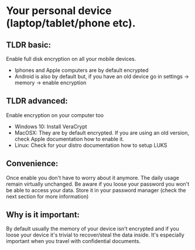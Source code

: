 # Your personal device (laptop/tablet/phone etc).

## TLDR basic:

Enable full disk encryption on all your mobile devices.

* Iphones and Apple computers are by default encrypted
* Android is also by default but, if you have an old device go in settings -> memory -> enable encryption

## TLDR advanced:

Enable encryption on your computer too

* Windows 10: Install VeraCrypt
* MacOSX: They are by default encrypted. If you are using an old version, check Apple documentation how to enable it.
* Linux: Check for your distro documentation how to setup LUKS

## Convenience:

Once enable you don't have to worry about it anymore. The daily usage remain virtually unchanged. Be aware if you loose your password you won't be able to access your data. Store it in your password manager (check the next section for more information)


## Why is it important:

By default usually the memory of your device isn't encrypted and if you loose your device it's trivial to recover/steal the data inside. It's especially important when you travel with confidential documents.
